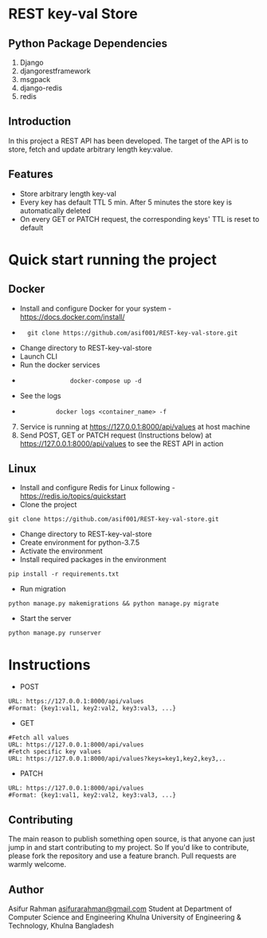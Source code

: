 # REST key-val Store


## Python Package Dependencies
1. Django
2. djangorestframework
3. msgpack
4. django-redis
5. redis 


## Introduction
In this project a REST API has been developed. The target of the API is to store, fetch and update arbitrary length key:value. 


## Features
* Store arbitrary length key-val
* Every key has default TTL 5 min. After 5 minutes the store key is automatically deleted
* On every GET or PATCH request, the corresponding keys' TTL is reset to default  


# Quick start running the project
## Docker
*	Install and configure Docker for your system - https://docs.docker.com/install/
*       git clone https://github.com/asif001/REST-key-val-store.git
*	Change directory to REST-key-val-store 
* 	Launch CLI
*	Run the docker services 
*                   docker-compose up -d
*	See the logs 
*               docker logs <container_name> -f
7.	Service is running at https://127.0.0.1:8000/api/values at host machine
8.	Send POST, GET or PATCH request (Instructions below) at https://127.0.0.1:8000/api/values to see the REST API in action

## Linux
*  Install and configure Redis for Linux following - https://redis.io/topics/quickstart
* Clone the project
```
git clone https://github.com/asif001/REST-key-val-store.git
```
*	Change directory to REST-key-val-store
*  Create environment for python-3.7.5
*  Activate the environment
*  Install required packages in the environment  
```               
pip install -r requirements.txt
```
*  Run migration
```
python manage.py makemigrations && python manage.py migrate
```
*   Start the server
```
python manage.py runserver
``` 

#   Instructions
*   POST
```
URL: https://127.0.0.1:8000/api/values
#Format: {key1:val1, key2:val2, key3:val3, ...}
```
*   GET
```
#Fetch all values           
URL: https://127.0.0.1:8000/api/values
#Fetch specific key values
URL: https://127.0.0.1:8000/api/values?keys=key1,key2,key3,..
```

*   PATCH
```
URL: https://127.0.0.1:8000/api/values
#Format: {key1:val1, key2:val2, key3:val3, ...}
```

## Contributing
The main reason to publish something open source, is that anyone can just jump in and start contributing to my project.
So If you'd like to contribute, please fork the repository and use a feature branch. Pull requests are warmly welcome.


## Author
Asifur Rahman
asifurarahman@gmail.com
Student at Department of Computer Science and Engineering
Khulna University of Engineering & Technology, Khulna
Bangladesh